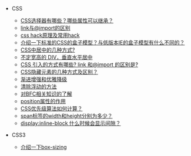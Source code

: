* CSS
  * [CSS选择器有哪些？哪些属性可以继承？](basic.md)
  * [<span></span>link与@import的区别](link-import.md)
  * [css hack原理及常用hack](css-hack.md)
  * [介绍一下标准的CSS的盒子模型？与低版本IE的盒子模型有什么不同的？](css-1.md)
  * [<span></span>CSS中居中的几种方式?](css-2.md)
  * [<span></span>不定宽高的 DIV，垂直水平居中<span class='new'></span>](css-height.md)
  * [CSS 引入的方式有哪些? link 和@import 的区别是?](css-link.md)
  * [<span></span>CSS隐藏元素的几种方式及区别？](css-hidden.md)
  * [<span></span>渐进增强和优雅降级](css-jjyy.md)
  * [清除浮动的方法](css-clear.md)
  * [<span></span>对BFC相关知识的了解](css-bfc.md)
  * [position属性的作用](css-position.md)
  * [<span></span>CSS优先级算法如何计算？](css-ip.md)
  * [span标签的width和height分别为多少？](css-wi-he-code.md)
  * [display:inline-block 什么时候会显示间隙？](css-3.md)

* CSS3
  * [介绍一下box-sizing<span class='new'></span>](css-boxs.md)